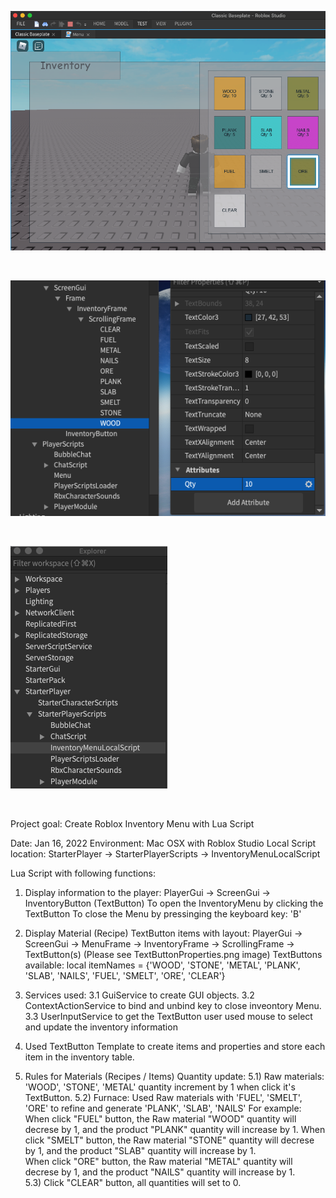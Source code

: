 

![alt MenuUI](https://github.com/fruitmonkey01/RobloxInventoryMenuLuaScript/blob/main/MenuGUI.png)

<br />

![alt TextButtonProperties](https://github.com/fruitmonkey01/RobloxInventoryMenuLuaScript/blob/main/TextButtonProperties.png)

<br />

![alt InventoryMenuScript](https://github.com/fruitmonkey01/RobloxInventoryMenuLuaScript/blob/main/InventoryMenuScript.png)

<br />

Project goal: Create Roblox Inventory Menu with Lua Script

Date: Jan 16, 2022
Environment: Mac OSX with Roblox Studio
Local Script location: StarterPlayer -> StarterPlayerScripts -> InventoryMenuLocalScript

Lua Script with following functions:
1. Display information to the player:
    PlayerGui -> ScreenGui -> InventoryButton (TextButton)
    To open the InventoryMenu by clicking the TextButton
    To close the Menu by pressinging the keyboard key: 'B'
    
2. Display Material (Recipe) TextButton items with layout:
    PlayerGui -> ScreenGui -> MenuFrame -> InventoryFrame 
    -> ScrollingFrame -> TextButton(s)
    (Please see TextButtonProperties.png image)
    TextButtons available: 
    local itemNames = {'WOOD', 'STONE', 'METAL', 'PLANK', 'SLAB', 'NAILS', 'FUEL', 'SMELT', 'ORE', 'CLEAR'}
    
3. Services used:
    3.1 GuiService to create GUI objects.
    3.2 ContextActionService to bind and unbind key to close inveontory Menu.
    3.3 UserInputService to get the TextButton user used mouse to select and update the inventory information
    
4. Used TextButton Template to create items and properties and store each item in the inventory table.

5. Rules for Materials (Recipes / Items) Quantity update:
    5.1) Raw materials: 'WOOD', 'STONE', 'METAL' quantity increment by 1 when click it's TextButton.
    5.2) Furnace: Used Raw materials with  'FUEL', 'SMELT', 'ORE' to refine and generate 'PLANK', 'SLAB', 'NAILS'
    For example: 
    When click "FUEL" button, the Raw material "WOOD" quantity will decrese by 1, and the product "PLANK" quantity will increase by 1.
    When click "SMELT" button, the Raw material "STONE" quantity will decrese by 1, and the product "SLAB" quantity will increase by 1.    
    When click "ORE" button, the Raw material "METAL" quantity will decrese by 1, and the product "NAILS" quantity will increase by 1.    
    5.3) Click "CLEAR" button, all quantities will set to 0.
    
    
